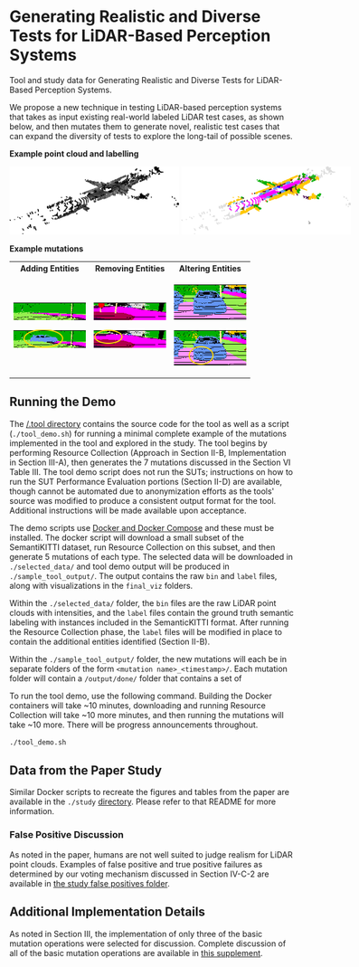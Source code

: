 # Generating Realistic and Diverse Tests for LiDAR-Based Perception Systems

Tool and study data for Generating Realistic and Diverse Tests for LiDAR-Based Perception Systems.

We propose a new technique in testing LiDAR-based perception systems that takes as input existing real-world labeled LiDAR test cases, as shown below, and then mutates them to generate novel, realistic test cases that can expand the diversity of tests to explore the long-tail of possible scenes.

**Example point cloud and labelling**
<div style="white-space: nowrap">
  <img src="./images/pc/lidar_scene_intensities.png" width="300" alt="Example Point Cloud (PC)">
  <img src="./images/pc/lidar_scene_labeled.png" width="300" alt="Example Labelling (ExpSem)">
</div>


**Example mutations**

<table>
<tr><th><b>Adding Entities</b></th><th><b>Removing Entities</b></th><th><b>Altering Entities</b></th></tr>
<tr><td>

![Initial Point Cloud (PC)](./images/cropped/add_rotate_example_before.png)

![After Adding a Car (PC')](./images/cropped/add_rotate_example_after.png)
</td><td>

![Initial Point Cloud (PC)](./images/cropped/scene_remove_example_before.png)

![After Removing a Sign (PC')](./images/cropped/scene_remove_example_after.png)
</td><td>

![Initial Point Cloud (PC)](./images/cropped/deform_example_before.png)

![After Deforming a Sign (PC')](./images/cropped/deform_example_after.png)
</td></tr></table>

## Running the Demo
The [/.tool directory](./tool) contains the source code for the tool as well as a script (`./tool_demo.sh`) for running a minimal complete example of the mutations implemented in the tool and explored in the study.
The tool begins by performing Resource Collection (Approach in Section II-B, Implementation in Section III-A), then generates the 7 mutations discussed in the Section VI Table III.
The tool demo script does not run the SUTs; instructions on how to run the SUT Performance Evaluation portions (Section II-D) are available, though cannot be automated due to anonymization efforts as the tools' source was modified to produce a consistent output format for the tool.
Additional instructions will be made available upon acceptance.

The demo scripts use [Docker and Docker Compose](https://docs.docker.com/compose/install/) and these must be installed.
The docker script will download a small subset of the SemantiKITTI dataset, run Resource Collection on this subset, and then generate 5 mutations of each type.
The selected data will be downloaded in `./selected_data/` and tool demo output will be produced in `./sample_tool_output/`. 
The output contains the raw `bin` and `label` files, along with visualizations in the `final_viz` folders.

Within the `./selected_data/` folder, the `bin` files are the raw LiDAR point clouds with intensities, and the `label` files contain the ground truth semantic labeling with instances included in the SemanticKITTI format.
After running the Resource Collection phase, the `label` files will be modified in place to contain the additional entities identified (Section II-B).

Within the `./sample_tool_output/` folder, the new mutations will each be in separate folders of the form `<mutation name>_<timestamp>/`. 
Each mutation folder will contain a `/output/done/` folder that contains a set of  


To run the tool demo, use the following command. Building the Docker containers will take ~10 minutes, downloading and running Resource Collection will take ~10 more minutes, and then running the mutations will take ~10 more. There will be progress announcements throughout.
```bash
./tool_demo.sh
```

## Data from the Paper Study
Similar Docker scripts to recreate the figures and tables from the paper are available in the `./study` [directory](./study). Please refer to that README for more information.

### False Positive Discussion
As noted in the paper, humans are not well suited to judge realism for LiDAR point clouds.
Examples of false positive and true positive failures as determined by our voting mechanism discussed in Section IV-C-2 are available in [the study false positives folder](./study/false_positives).

## Additional Implementation Details
As noted in Section III, the implementation of only three of the basic mutation operations were selected for discussion. 
Complete discussion of all of the basic mutation operations are available in [this supplement](Generating%20Realistic%20and%20Diverse%20Tests%20for%20LiDAR-Based%20Perception%20Systems%20Additional%20Implementation%20Details.pdf). 
